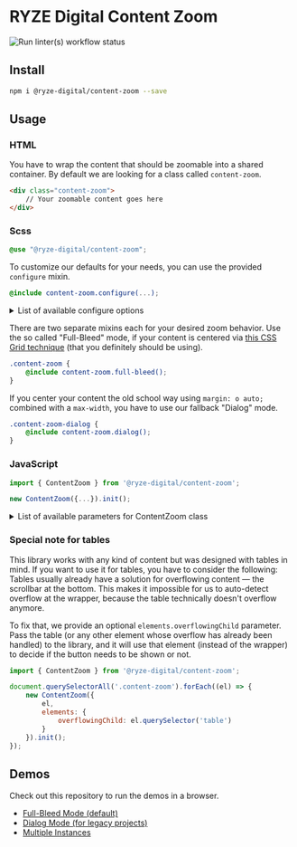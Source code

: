 # RYZE Digital Content Zoom

![Run linter(s) workflow status](https://github.com/ryze-digital/content-zoom/actions/workflows/run-lint.yml/badge.svg)

## Install

```sh
npm i @ryze-digital/content-zoom --save
```

## Usage

### HTML

You have to wrap the content that should be zoomable into a shared container. By default we are looking for a class
called `content-zoom`.

```html
<div class="content-zoom">
    // Your zoomable content goes here
</div>
```

### Scss

```scss
@use "@ryze-digital/content-zoom";
```

To customize our defaults for your needs, you can use the provided `configure` mixin.

```scss
@include content-zoom.configure(...);
```

<details>
<summary>List of available configure options</summary>

| Option                                | Type              | Default       | Description                                       |
|---------------------------------------|-------------------|---------------|---------------------------------------------------|
| full-bleed                            | Map               |               | Config options for the full-bleed mode            |
| full-bleed.max-width                  | Number            | `42rem`       | The maximum width of your centered content column |
| full-bleed.transition                 | Map               |               |                                                   |
| full-bleed.transition.duration        | Number            | `300ms`       |                                                   |
| full-bleed.transition.timing-function | String (Unquoted) | `ease-in-out` |                                                   |
| full-bleed.grid-column                | Map               |               |                                                   |
| full-bleed.grid-column.start          | Number            | `1`           |                                                   |
| full-bleed.grid-column.end            | Number            | `-1`          |                                                   |
| full-bleed.classes                    | Map               |               | Selectors that are used inside our mixins         |
| full-bleed.classes.zoomed             | String (Quoted)   | `"zoom"`      |                                                   |
| dialog                                | Map               |               | Config options for the legacy mode                |
| dialog.transition                     | Map               |               |                                                   |
| dialog.transition.duration            | Number            | `400ms`       |                                                   |
| dialog.transition.timing-function     | String (Unquoted) | `ease`        |                                                   |

Check out [the actual configure mixin](src/styles/_config.scss) for better understanding.
</details>

There are two separate mixins each for your desired zoom behavior. Use the so called "Full-Bleed" mode, if your content
is centered via [this CSS Grid technique](https://www.joshwcomeau.com/css/full-bleed/) (that you definitely should be
using).

```scss
.content-zoom {
    @include content-zoom.full-bleed();
}
```

If you center your content the old school way using `margin: o auto;` combined with a `max-width`, you have to use our
fallback "Dialog" mode.

```scss
.content-zoom-dialog {
    @include content-zoom.dialog();
}
```

### JavaScript

```js
import { ContentZoom } from '@ryze-digital/content-zoom';

new ContentZoom({...}).init();
```

<details>
<summary>List of available parameters for ContentZoom class</summary>

| Option                    | Type        | Default                                                                                                                                                                               | Description                                                                                                                                                                                            |
|---------------------------|-------------|---------------------------------------------------------------------------------------------------------------------------------------------------------------------------------------|--------------------------------------------------------------------------------------------------------------------------------------------------------------------------------------------------------|
| el                        | HTMLElement | <code>document.querySelector('.content-zoom')</code>                                                                                                                                  | Container to which the library should be bound                                                                                                                                                         |
| mode                      | string      | <code>'FullBleed'</code>                                                                                                                                                              | Switch between default (`'FullBleed'`) and legacy (`'Dialog'`) mode                                                                                                                                    |
| autoDetectOverflow        | boolean     | <code>true</code>                                                                                                                                                                     | If set to `true` the button gets hidden, if there is no overflowing content. If set to `false` the button stays always visible.                                                                        |
| autoDetectZoomability     | boolean     | <code>true</code>                                                                                                                                                                     | If set to `true` the button gets hidden, if zooming wouldn't make the element bigger (for example if the content is the same size as the viewport). If set to `false` the button stays always visible. |
| labels                    | object      | <pre>{<br>&nbsp;&nbsp;zoomIn: 'Expand content',<br>&nbsp;&nbsp;zoomOut: 'Collapse content'<br>}</pre>                                                                                 | Default (button) labels                                                                                                                                                                                |
| elements                  | object      |                                                                                                                                                                                       | Elements used by the library                                                                                                                                                                           |
| elements.overflowingChild | HTMLElement | <code>null</code>                                                                                                                                                                     | An optional child element that can be used to `autoDetectOverflow`. This is needed, if the child element itself already has a solution against overflow (e.g. a `<table>` with a scrollbar)            |
| elements.limitingAncestor | HTMLElement | <code>document.body</code>                                                                                                                                                            | The element being used to `autoDetectZoomability`                                                                                                                                                      |
| elements.buttonTarget     | HTMLElement | <code>null</code>                                                                                                                                                                     | The element the button gets appended to. If `null` the button becomes the first child of `el`.                                                                                                         |
| classes                   | object      | <pre>{<br>&nbsp;&nbsp;zoomed: 'zoom',<br>&nbsp;&nbsp;button: 'content-zoom-trigger',<br>&nbsp;&nbsp;buttonActive: 'zoom-out',<br>&nbsp;&nbsp;dialog: 'content-zoom-dialog'<br>}</pre> | Selectors that are used internally or states that will be added to elements                                                                                                                            |
</details>

### Special note for tables

This library works with any kind of content but was designed with tables in mind. If you want to use it for tables, you 
have to consider the following: Tables usually already have a solution for overflowing content — the scrollbar at the 
bottom. This makes it impossible for us to auto-detect overflow at the wrapper, because the table technically doesn't
overflow anymore. 

To fix that, we provide an optional `elements.overflowingChild` parameter. Pass the table (or any other element whose 
overflow has already been handled) to the library, and it will use that element (instead of the wrapper) to decide if
the button needs to be shown or not.

```js
import { ContentZoom } from '@ryze-digital/content-zoom';

document.querySelectorAll('.content-zoom').forEach((el) => {
    new ContentZoom({
        el,
        elements: {
            overflowingChild: el.querySelector('table')
        }   
    }).init();
});
```

## Demos

Check out this repository to run the demos in a browser.

- [Full-Bleed Mode (default)](/demos/full-bleed.html)
- [Dialog Mode (for legacy projects)](/demos/dialog.html)
- [Multiple Instances](/demos/multiple-instances.html)
